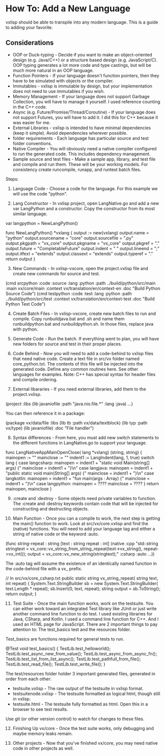 # How To: Add a New Language

vxlisp should be able to transpile into any modern language. This is a guide to adding your favorite.

## Considerations

* OOP or Duck-typing - Decide if you want to make an object-oriented design (e.g. Java/C++) or a structure based design (e.g. JavaScript/C). OOP typing generates a lot more code and type castings, but will be much more natural in an OOP language.
* Function Pointers - If your language doesn't function pointers, then they have to be simulated with objects or the compiler.
* Immutables - vxlisp is immutable by design, but your implementation does not need to use immutables if you wish.
* Memory Management - If your language does not support Garbage Collection, you will have to manage it yourself. I used reference counting in the C++ code.
* Async (e.g. Future/Promise/Thread/Coroutine) - If your language does not support Futures, you will have to add it. I did this for C++ because it was easier for me.
* External Libraries - vxlisp is intended to have minimal dependencies (keep it simple). Avoid dependencies wherever possible.
* folder requirements - Each language has particular source and test folder conventions.
* Native Compiler - You will obviously need a native compiler configured to run the generated code. This includes dependency management.
* Sample source and test files - Make a sample app, library, and test file and compile and run them. These will be your working models. For consistency create runcompile, runapp, and runtest batch files.

Steps:

1. Language Code - Choose a code for the language. For this example we will use the code "python".

2. Lang Constructor - In vxlisp project, open LangNative.go and add a new var LangPython and a constructor. Copy the constructor from its most similar language.

var langpython = NewLangPython()

func NewLangPython() *vxlang {
	output := new(vxlang)
	output.name = "python"
	output.sourcename = "core"
	output.sourcefile = ".py"
	output.pkgpath = "vx_core"
	output.pkgname = "vx_core"
	output.pkgref = "."
	output.future = "CompletableFuture"
	output.indent = "  "
	output.lineend = ";"
	output.itfext = "extends"
	output.classext = "extends"
	output.typeref = "."
	return output
}

3. New Commands - In vxlisp-vxcore, open the project.vxlisp file and create new commands for source and test.

  (cmd srcpython
   :code    :source
   :lang    :python
   :path    ../build/python/src/main
   :main    vx/core/main
   :context vx/translation/en/context-en
   :doc     "Build Python Source Code")
  (cmd testpython
   :code    :test
   :lang    :python
   :path    ../build/python/src/test
   :context vx/translation/en/context-test
   :doc     "Build Python Test Code")

4. Create Batch Files - In vxlisp-vxcore, create new batch files to run and compile. Copy runbuildjava.bat and .sh and name them runbuildpython.bat and runbuildpython.sh. In those files, replace java with python.

5. Generate Code - Run the batch. If everything went to plan, you will have new folders for source and test in their proper places.

6. Code Behind - Now you will need to add a code-behind to vxlisp files that need native code. Create a text file in src/vx folder named core_python.txt. The contents of this file will be injected into the generated code. Define any common routines here. See other languages for examples. Note: C++ has special syntax for header files and compile ordering.

7. External libararies - If you need external libraries, add them to the project.vxlisp.

(project
 :libs
  (lib javaniofile
   :path "java.nio.file.*"
   :lang :java)
 ...)

You can then reference it in a package:

(package vx/data/file
 :libs (lib tb  :path vx/data/textblock)
       (lib typ :path vx/type)
       (lib javaniofile)
 :doc "File handler")

8. Syntax differences - From here, you must add new switch statements to the different functions in LangNative.go to support your language.

func LangNativeAppMainOpenClose(
	lang *vxlang) (string, string) {
	mainopen := ""
	mainclose := ""
	indent1 := LangIndent(lang, 1, true)
	switch lang {
	case langcsharp:
		mainopen = indent1 + "static void Main(string[] args) {"
		mainclose = indent1 + "}\n"
	case langjava:
		mainopen = indent1 + "public static void main(String[] args) {"
		mainclose = indent1 + "}\n"
	case langkotlin:
		mainopen = indent1 + "fun main(args : Array<String>) {"
		mainclose = indent1 + "}\n"
 case langpython:
  mainopen = ????
  mainclose = ????
	}
	return mainopen, mainclose
}

9. :create and :destroy - Some objects need private variables to function. The :create and :destroy keywords contain code that will be injected for constructing and destructing objects.

10. Main Function - Once you can a compile to work, the next step is getting the main() function to work. Look at src/vx/core.vxlisp and find the (native) functions. You will need to add your language tag and either a string of native code or the keyword :auto.

(func string-repeat : string
 [text   : string
  repeat : int]
 (native
  :cpp
   "std::string stringtext = vx_core::vx_string_from_string_repeat(text->vx_string(), repeat->vx_int());
    output = vx_core::vx_new_string(stringtext);"
  :csharp :auto
  ...))
 
 The :auto tag will assume the existence of an identically named function in the code-behind file with a vx_ prefix.

// In src/vx/core_csharp.txt
  public static string vx_string_repeat(
    string text,
    int repeat) {
    System.Text.StringBuilder sb = new System.Text.StringBuilder(
      text.Length * repeat);
    sb.Insert(0, text, repeat);
    string output = sb.ToString();
    return output;
  }

11. Test Suite - Once the main function works, work on the testsuite. You can either work toward an integrated Test library like JUnit or just write another command line function to do test. I used existing libraries for Java, CSharp, and Kotlin. I used a command line function for C++. And I used an HTML page for JavaScript. There are 2 important things to pay attention to: The test_basics test and the resources folder.

Test_basics are functions required for general tests to run.

  @Test
  void test_basics() {
    TestLib.test_helloworld();
    TestLib.test_async_new_from_value();
    TestLib.test_async_from_async_fn();
    TestLib.test_list_from_list_async();
    TestLib.test_pathfull_from_file();
    TestLib.test_read_file();
    TestLib.test_write_file();
  }

The test/resources folder holder 3 important generated files, generated in order from each other:

* testsuite.vxlisp - The raw output of the testsuite in vxlisp format.
* testsuitenode.vxlisp - The testsuite formatted as logical html, though still in vxlisp.
* testsuite.html - The testsuite fully formatted as html. Open this in a browser to see test results.

Use git (or other version control) to watch for changes to these files.

12. Finishing Up vx/core - Once the test suite works, only debugging and maybe memory leaks remain.

13. Other projects - Now that you've finished vx/core, you may need native code in other projects as well.
